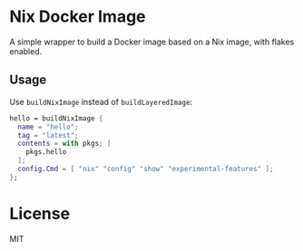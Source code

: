 # Nix Docker Image

A simple wrapper to build a Docker image based on a Nix image, with flakes enabled.

## Usage

Use `buildNixImage` instead of `buildLayeredImage`:

```nix
hello = buildNixImage {
  name = "hello";
  tag = "latest";
  contents = with pkgs; [
    pkgs.hello
  ];
  config.Cmd = [ "nix" "config" "show" "experimental-features" ];
};
```

# License

MIT